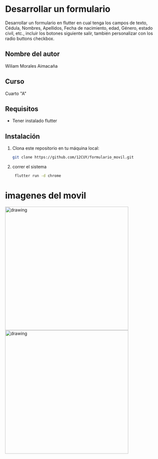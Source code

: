 # Desarrollar un formulario
Desarrollar un formulario en flutter en cual tenga los campos de texto, Cédula, Nombres, Apellidos, Fecha de nacimiento, edad, Género, estado civil, etc., incluir los botones siguiente salir, también personalizar con los radio buttons checkbox. 
## Nombre del autor

Wiliam Morales Aimacaña

## Curso
Cuarto "A"

## Requisitos

- Tener instalado flutter

## Instalación

1. Clona este repositorio en tu máquina local:

   ```bash
   git clone https://github.com/12CUY/formulario_movil.git

2. correr el sistema

   ```bash
    flutter run -d chrome


# imagenes del movil

<img src="/img/data1.jpeg" alt="drawing" width="400"/>
<img src="/img/data2.jpeg" alt="drawing" width="400"/>